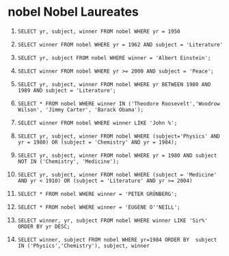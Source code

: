 #  nobel Nobel Laureates

1. ```SELECT yr, subject, winner FROM nobel WHERE yr = 1950```

2. ```SELECT winner FROM nobel WHERE yr = 1962 AND subject = 'Literature'```

3. ```SELECT yr, subject FROM nobel WHERE winner = 'Albert Einstein';```

4. ```SELECT winner FROM nobel WHERE yr >= 2000 AND subject = 'Peace';```

5. ```SELECT yr, subject, winner FROM nobel WHERE yr BETWEEN 1980 AND 1989 AND subject = 'Literature';```

6. ```SELECT * FROM nobel WHERE winner IN ('Theodore Roosevelt','Woodrow Wilson', 'Jimmy Carter', 'Barack Obama');```

7. ```SELECT winner FROM nobel WHERE winner LIKE 'John %';```

8. ```SELECT yr, subject, winner FROM nobel WHERE (subject='Physics' AND yr = 1980) OR (subject = 'Chemistry' AND yr = 1984);```

9. ```SELECT yr, subject, winner FROM nobel WHERE yr = 1980 AND subject NOT IN ('Chemistry', 'Medicine');```

10. ```SELECT yr, subject, winner FROM nobel WHERE (subject = 'Medicine' AND yr < 1910) OR (subject = 'Literature' AND yr >= 2004)```

11. ```SELECT * FROM nobel WHERE winner = 'PETER GRÜNBERG';```

12. ```SELECT * FROM nobel WHERE winner = 'EUGENE O''NEILL';```

13. ```SELECT winner, yr, subject FROM nobel WHERE winner LIKE 'Sir%' ORDER BY yr DESC;```

14. ```SELECT winner, subject FROM nobel WHERE yr=1984 ORDER BY  subject IN ('Physics','Chemistry'), subject, winner```

